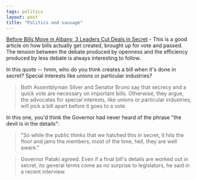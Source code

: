```yaml
---
tags: politics
layout: post
title: "Politics and sausage"
---
```




<a href="http://www.nytimes.com/2002/10/21/nyregion/21ALBA.html?pagewanted=print;position=top">Before Bills Move in Albany, 3 Leaders Cut Deals in Secret</a> - This is a good article on how bills actually get created, brought up for vote and passed. The tension between the debate produced by openness and the efficiency produced by less debate is always interesting to follow. 

<p>In this quote -- hmm, who do you think creates a bill when it's done in secret? Special interests like unions or particular industries?</p>

<blockquote>Both Assemblyman Silver and Senator Bruno say that secrecy and a quick vote are necessary on important bills. Otherwise, they argue, the advocates for special interests, like unions or particular industries, will pick a bill apart before it goes to a vote.</blockquote>

<p>In this one, you'd think the Governor had never heard of the phrase "the devil is in the details":</p>

<blockquote>"So while the public thinks that we hatched this in secret, it hits the floor and jams the members, most of the time, hell, they are well aware."</blockquote>

<blockquote>Governor Pataki agreed. Even if a final bill's details are worked out in secret, its general terms come as no surprise to legislators, he said in a recent interview. </blockquote>


